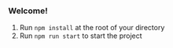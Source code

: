 ### **Welcome!**

1. Run `npm install` at the root of your directory
2. Run `npm run start` to start the project

